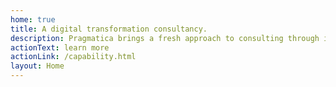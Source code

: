 ```yaml
---
home: true
title: A digital transformation consultancy.
description: Pragmatica brings a fresh approach to consulting through investing in our partnerships with clients and sharing in the value we help create.
actionText: learn more
actionLink: /capability.html
layout: Home
---
```

